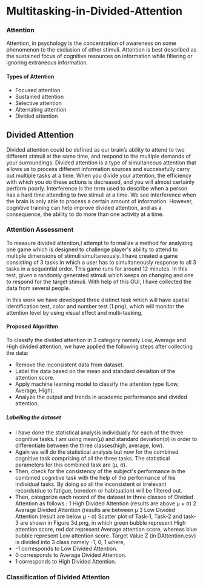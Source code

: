 # Multitasking-in-Divided-Attention
### Attention
Attention, in psychology is the concentration of awareness on some phenomenon to the exclusion of other stimuli. Attention is best described as the sustained focus of cognitive resources on information while filtering or ignoring extraneous information.
#### Types of Attention
- Focused attention
- Sustained attention
- Selective attention
- Alternating attention
- Divided attention
## Divided Attention
Divided attention could be defined as our brain’s ability to attend to two different stimuli at the same time, and respond to the multiple demands of your surroundings. Divided attention is a type of simultaneous attention that allows us to process different information sources and successfully carry out multiple tasks at a time. When you divide your attention, the efficiency with which you do these actions is decreased, and you will almost certainly perform poorly. Interference is the term used to describe when a person has a hard time attending to two stimuli at a time. We see interference when the brain is only able to process a certain amount of information. However, cognitive training can help improve divided attention, and as a consequence, the ability to do more than one activity at a time.

### Attention Assessment
To measure divided attention,I attempt to formalize a method for analyzing one game which is designed to challenge player's ability to attend to multiple dimensions of stimuli simultaneously. I have created a game consisting of 3 tasks in which a user has to simultaneously response to all 3 tasks in a sequential order. This game runs for around 12 minutes.
In this test, given a randomly generated stimuli which keeps on changing and one to respond for the target stimuli. With help of this GUI, I have collected the data from several people.

In this work we have developed three distinct task which will have spatial identification test, color and number test (1.png), which will monitor the attention level by using visual effect and multi-tasking. 

#### Proposed Algorithm
To classify the divided attention in 3 category namely Low, Average and High divided attention, we have applied the following steps after collecting the data:
- Remove the inconsistent data from dataset.
- Label the data based on the mean and standard deviation of the attention score.
- Apply machine learning model to classify the attention type (Low, Average, High).
- Analyze the output and trends in academic performance and divided attention.

##### Labelling the dataset
- I have done the statistical analysis individually for each of the three cognitive tasks. I am using mean(μ) and standard deviation(σ) in order to differentiate between the three classes(high, average, low).
- Again we will do the statistical analysis but now for the combined cognitive task comprising of all the three tasks. The statistical parameters for this combined task are (μ, σ).
- Then, check for the consistency of the subject's performance in the combined cognitive task with the help of the performance of his individual tasks. By doing so all the inconsistent or irrelevant records(due to fatigue, boredom or habituation) will be filtered out.
- Then, categorize each record of the dataset in three classes of Divided Attention as follows :
1 High Divided Attention (results are above μ + σ)
2 Average Divided Attention (results are between μ
3 Low Divided Attention (result are below μ - σ)
Scatter plot of Task-1, Task-2 and task-3 are shown in Figure 3d.png, in which green bubble represent High attention score, red dot represent Average attention score, whereas blue bubble represent Low attention score.
Target Value Z (in DAttention.csv) is divided into 3 class namely -1, 0, 1 where,
- -1 corresponds to Low Divided Attention.
- 0 corresponds to Average Divided Attention.
- 1 corresponds to High Divided Attention.

### Classification of Divided Attention
